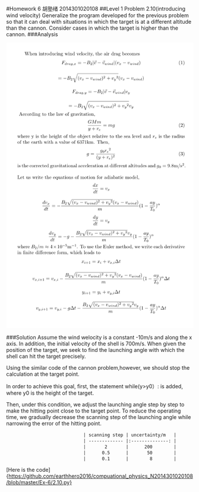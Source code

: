 #Homework 6 胡塾绪 2014301020108
##Level 1 Problem 2.10(introducing wind velocity)
Generalize the program developed for the previous problem so that it can deal with situations in which the target is at a different altitude than the cannon. Consider cases in which the target is higher than the cannon.
###Analysis

![](https://github.com/earthhero2016/compuational_physics_N2014301020108/blob/master/Ex-6/jjj210.png)

###Solution
Assume the wind welocity is a constant -10m/s and along the x axis. In addition, the initial velocity of  the shell is 700m/s. When given the position of the target, we seek to find the launching angle with which the shell can hit the target precisely.

Using the similar code of the cannon problem,however, we should stop the calculation at the target point. 

In order to achieve this goal, first, the statement while(y>y0）: is added, where y0 is the height of the target. 

Then, under this condition, we adjust the launching angle step by step to make the hitting point close to the target point. To reduce the operating time, we gradually decrease the scanning step of the launching angle while narrowing the error of the hitting point.


                                 | scanning step | uncertainty/m   | 
                                 | ------------- |:--------------: | 
                                 |       2       |      200        | 
                                 |      0.5      |       50        |   
                                 |      0.1      |        8        |    
                        
[Here is the code]{https://github.com/earthhero2016/compuational_physics_N2014301020108/blob/master/Ex-6/2.10.py} 
